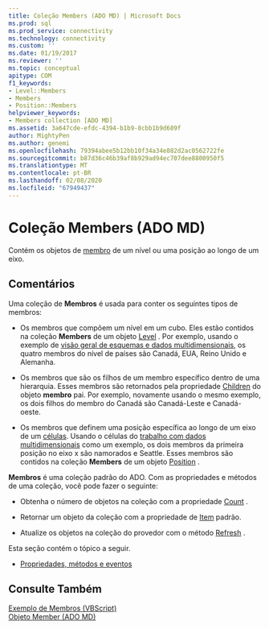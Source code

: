 ```yaml
---
title: Coleção Members (ADO MD) | Microsoft Docs
ms.prod: sql
ms.prod_service: connectivity
ms.technology: connectivity
ms.custom: ''
ms.date: 01/19/2017
ms.reviewer: ''
ms.topic: conceptual
apitype: COM
f1_keywords:
- Level::Members
- Members
- Position::Members
helpviewer_keywords:
- Members collection [ADO MD]
ms.assetid: 3a647cde-efdc-4394-b1b9-8cbb1b9d689f
author: MightyPen
ms.author: genemi
ms.openlocfilehash: 79394abee5b12bb10f34a34e882d2ac0562722fe
ms.sourcegitcommit: b87d36c46b39af8b929ad94ec707dee8800950f5
ms.translationtype: MT
ms.contentlocale: pt-BR
ms.lasthandoff: 02/08/2020
ms.locfileid: "67949437"
---
```

# <a name="members-collection-ado-md"></a>Coleção Members (ADO MD)
Contém os objetos de [membro](../../../ado/reference/ado-md-api/member-object-ado-md.md) de um nível ou uma posição ao longo de um eixo.  
  
## <a name="remarks"></a>Comentários  
 Uma coleção de **Membros** é usada para conter os seguintes tipos de membros:  
  
-   Os membros que compõem um nível em um cubo. Eles estão contidos na coleção **Members** de um objeto [Level](../../../ado/reference/ado-md-api/level-object-ado-md.md) . Por exemplo, usando o exemplo de [visão geral de esquemas e dados multidimensionais](../../../ado/guide/multidimensional/overview-of-multidimensional-schemas-and-data.md), os quatro membros do nível de países são Canadá, EUA, Reino Unido e Alemanha.  
  
-   Os membros que são os filhos de um membro específico dentro de uma hierarquia. Esses membros são retornados pela propriedade [Children](../../../ado/reference/ado-md-api/children-property-ado-md.md) do objeto **membro** pai. Por exemplo, novamente usando o mesmo exemplo, os dois filhos do membro do Canadá são Canadá-Leste e Canadá-oeste.  
  
-   Os membros que definem uma posição específica ao longo de um eixo de um [células](../../../ado/reference/ado-md-api/cellset-object-ado-md.md). Usando o células do [trabalho com dados multidimensionais](../../../ado/guide/multidimensional/working-with-multidimensional-data.md) como um exemplo, os dois membros da primeira posição no eixo x são namorados e Seattle. Esses membros são contidos na coleção **Members** de um objeto [Position](../../../ado/reference/ado-md-api/position-object-ado-md.md) .  
  
 **Membros** é uma coleção padrão do ADO. Com as propriedades e métodos de uma coleção, você pode fazer o seguinte:  
  
-   Obtenha o número de objetos na coleção com a propriedade [Count](../../../ado/reference/ado-api/count-property-ado.md) .  
  
-   Retornar um objeto da coleção com a propriedade de [Item](../../../ado/reference/ado-api/item-property-ado.md) padrão.  
  
-   Atualize os objetos na coleção do provedor com o método [Refresh](../../../ado/reference/ado-api/refresh-method-ado.md) .  
  
 Esta seção contém o tópico a seguir.  
  
-   [Propriedades, métodos e eventos](../../../ado/reference/ado-md-api/members-collection-properties-methods-and-events.md)  
  
## <a name="see-also"></a>Consulte Também  
 [Exemplo de Membros (VBScript)](../../../ado/reference/ado-md-api/members-example-vbscript.md)   
 [Objeto Member (ADO MD)](../../../ado/reference/ado-md-api/member-object-ado-md.md)
